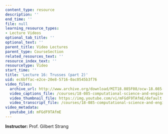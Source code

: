 ```yaml
---
content_type: resource
description: ''
end_time: ''
file: null
learning_resource_types:
- Lecture Videos
optional_tab_title: ''
optional_text: ''
parent_title: Video Lectures
parent_type: CourseSection
related_resources_text: ''
resource_index_text: ''
resourcetype: Video
start_time: ''
title: 'Lecture 16: Trusses (part 2)'
uid: ec6bffac-e2ce-20e8-5716-0ac0545b3f76
video_files:
  archive_url: http://www.archive.org/download/MIT18.085F08/ocw-18.085-f08-lec16_300k.mp4
  video_captions_file: /courses/18-085-computational-science-and-engineering-i-fall-2008/6497de5308535b6dbf2e4ab2cae6af94_mFGdF9TAfmE.vtt
  video_thumbnail_file: https://img.youtube.com/vi/mFGdF9TAfmE/default.jpg
  video_transcript_file: /courses/18-085-computational-science-and-engineering-i-fall-2008/0bddac3898f8add3a7b099313dc5b30f_mFGdF9TAfmE.pdf
video_metadata:
  youtube_id: mFGdF9TAfmE
---
```


**Instructor:** Prof. Gilbert Strang